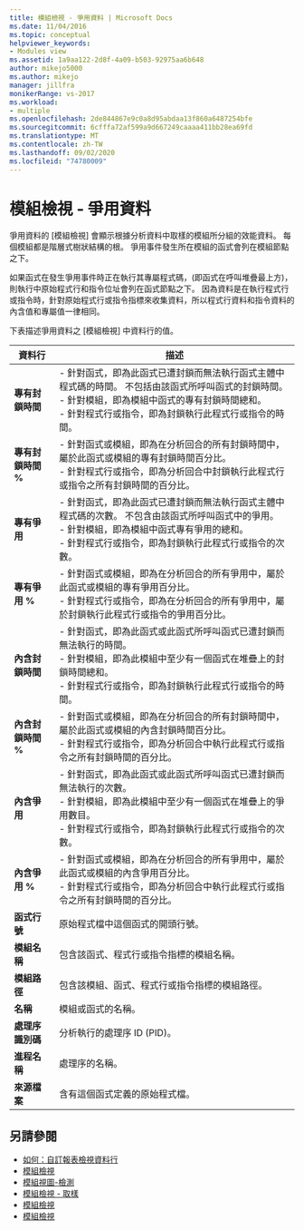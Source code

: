 ```yaml
---
title: 模組檢視 - 爭用資料 | Microsoft Docs
ms.date: 11/04/2016
ms.topic: conceptual
helpviewer_keywords:
- Modules view
ms.assetid: 1a9aa122-2d8f-4a09-b503-92975aa6b648
author: mikejo5000
ms.author: mikejo
manager: jillfra
monikerRange: vs-2017
ms.workload:
- multiple
ms.openlocfilehash: 2de844867e9c0a8d95abdaa13f860a6487254bfe
ms.sourcegitcommit: 6cfffa72af599a9d667249caaaa411bb28ea69fd
ms.translationtype: MT
ms.contentlocale: zh-TW
ms.lasthandoff: 09/02/2020
ms.locfileid: "74780009"
---
```

# <a name="modules-view---contention-data"></a>模組檢視 - 爭用資料
爭用資料的 [模組檢視] 會顯示根據分析資料中取樣的模組所分組的效能資料。 每個模組都是階層式樹狀結構的根。 爭用事件發生所在模組的函式會列在模組節點之下。

 如果函式在發生爭用事件時正在執行其專屬程式碼，(即函式在呼叫堆疊最上方)，則執行中原始程式行和指令位址會列在函式節點之下。 因為資料是在執行程式行或指令時，針對原始程式行或指令指標來收集資料，所以程式行資料和指令資料的內含值和專屬值一律相同。

 下表描述爭用資料之 [模組檢視] 中資料行的值。

|資料行|描述|
|------------|-----------------|
|**專有封鎖時間**|-   針對函式，即為此函式已遭封鎖而無法執行函式主體中程式碼的時間。 不包括由該函式所呼叫函式的封鎖時間。<br />-   針對模組，即為模組中函式的專有封鎖時間總和。<br />-   針對程式行或指令，即為封鎖執行此程式行或指令的時間。|
|**專有封鎖時間 %**|-   針對函式或模組，即為在分析回合的所有封鎖時間中，屬於此函式或模組的專有封鎖時間百分比。<br />-   針對程式行或指令，即為分析回合中封鎖執行此程式行或指令之所有封鎖時間的百分比。|
|**專有爭用**|-   針對函式，即為此函式已遭封鎖而無法執行函式主體中程式碼的次數。 不包含由該函式所呼叫函式中的爭用。<br />-   針對模組，即為模組中函式專有爭用的總和。<br />-   針對程式行或指令，即為封鎖執行此程式行或指令的次數。|
|**專有爭用 %**|-   針對函式或模組，即為在分析回合的所有爭用中，屬於此函式或模組的專有爭用百分比。<br />-   針對程式行或指令，即為在分析回合的所有爭用中，屬於封鎖執行此程式行或指令的爭用百分比。|
|**內含封鎖時間**|-   針對函式，即為此函式或此函式所呼叫函式已遭封鎖而無法執行的時間。<br />-   針對模組，即為此模組中至少有一個函式在堆疊上的封鎖時間總和。<br />-   針對程式行或指令，即為封鎖執行此程式行或指令的時間。|
|**內含封鎖時間 %**|-   針對函式或模組，即為在分析回合的所有封鎖時間中，屬於此函式或模組的內含封鎖時間百分比。<br />-   針對程式行或指令，即為分析回合中執行此程式行或指令之所有封鎖時間的百分比。|
|**內含爭用**|-   針對函式，即為此函式或此函式所呼叫函式已遭封鎖而無法執行的次數。<br />-   針對模組，即為此模組中至少有一個函式在堆疊上的爭用數目。<br />-   針對程式行或指令，即為封鎖執行此程式行或指令的次數。|
|**內含爭用 %**|-   針對函式或模組，即為在分析回合的所有爭用中，屬於此函式或模組的內含爭用百分比。<br />-   針對程式行或指令，即為分析回合中執行此程式行或指令之所有封鎖時間的百分比。|
|**函式行號**|原始程式檔中這個函式的開頭行號。|
|**模組名稱**|包含該函式、程式行或指令指標的模組名稱。|
|**模組路徑**|包含該模組、函式、程式行或指令指標的模組路徑。|
|**名稱**|模組或函式的名稱。|
|**處理序識別碼**|分析執行的處理序 ID (PID)。|
|**進程名稱**|處理序的名稱。|
|**來源檔案**|含有這個函式定義的原始程式檔。|

## <a name="see-also"></a>另請參閱
- [如何：自訂報表檢視資料行](../profiling/how-to-customize-report-view-columns.md)
- [模組檢視](../profiling/modules-view.md)
- [模組視圖-檢測](../profiling/modules-view-dotnet-memory-instrumentation-data.md)
- [模組檢視 - 取樣](../profiling/modules-view-dotnet-memory-sampling-data.md)
- [模組檢視](../profiling/modules-view-instrumentation-data.md)
- [模組檢視](../profiling/modules-view-sampling-data.md)
